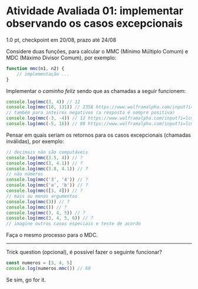 # Atividade Avaliada 01: implementar observando os casos excepcionais

1.0 pt, checkpoint em 20/08, prazo até 24/08

Considere duas funções, para calcular o MMC (Mínimo Múltiplo Comum) e MDC (Máximo Divisor Comum), por exemplo:

```js
function mmc(n1, n2) {
    // implementação ...
}
```

Implementar o _caminho feliz_ sendo que as chamadas a seguir funcionem:

```js
console.log(mmc(3, 4)) // 12
console.log(mmc(18, 131)) // 2358 https://www.wolframalpha.com/input?i=lcm%2818%2C+131%29
// também para inteiros negativos (a resposta é sempre positiva)
console.log(mmc(-3, -4)) // 12 https://www.wolframalpha.com/input?i=lcm%28-3%2C+-4%29
console.log(mmc(-5, 16)) // 80 https://www.wolframalpha.com/input?i=lcm%28-5%2C+16%29
```

Pensar em quais seriam os retornos para os casos excepcionais (chamadas inválidas), por exemplo:

```js
// decimais não são computáveis
console.log(mmc(3.5, 4)) // ?
console.log(mmc(3, 4.1)) // ?
console.log(mmc(3.8, 4.1)) // ?
// não números
console.log(mmc('3', '4')) // ?
console.log(mmc('a', 'b')) // ?
console.log(mmc([3, 4])) // ?
// mais ou menos argumentos
console.log(mmc(3)) // ?
console.log(mmc()) // ?
console.log(mmc(3, 4, 5)) // ?
console.log(mmc(3, 4, 5, 6)) // ?
// imagine outros casos especiais e teste de acordo
```

Faça o mesmo processo para o MDC.

---

Trick question (opcional), é possível fazer o seguinte funcionar?

```js
const numeros = [3, 4, 5]
console.log(numeros.mmc()) // 60
```

Se sim, go for it.